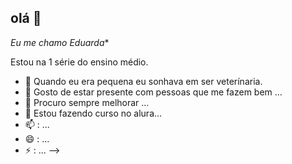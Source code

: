 ## olá 👋

*Eu me chamo Eduarda** 

Estou na 1 série do ensino médio.

- 🔭 Quando eu era pequena eu sonhava em ser veterínaria.
- 🌱 Gosto de estar presente com pessoas que me fazem bem ...
- 👯  Procuro sempre melhorar ...
- 💬 Estou fazendo curso no alura...
- 📫 : ...
- 😄 : ...
- ⚡ : ...
-->
